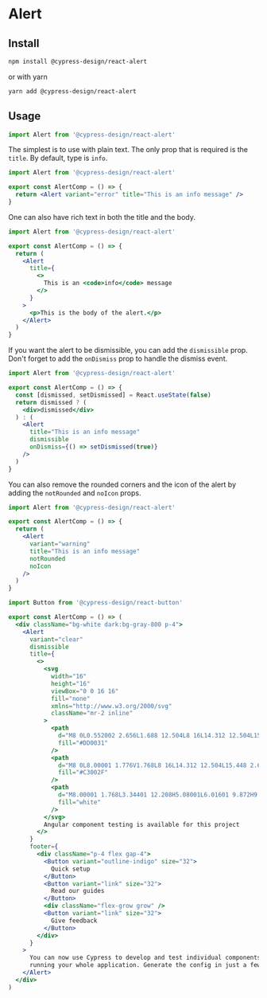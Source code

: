 # Alert

## Install

```bash
npm install @cypress-design/react-alert
```

or with yarn

```bash
yarn add @cypress-design/react-alert
```

## Usage

```ts
import Alert from '@cypress-design/react-alert'
```

The simplest is to use with plain text. The only prop that is required is the `title`. By default, type is `info`.

```jsx live
import Alert from '@cypress-design/react-alert'

export const AlertComp = () => {
  return <Alert variant="error" title="This is an info message" />
}
```

One can also have rich text in both the title and the body.

```jsx live
import Alert from '@cypress-design/react-alert'

export const AlertComp = () => {
  return (
    <Alert
      title={
        <>
          This is an <code>info</code> message
        </>
      }
    >
      <p>This is the body of the alert.</p>
    </Alert>
  )
}
```

If you want the alert to be dismissible, you can add the `dismissible` prop. Don't forget to add the `onDismiss` prop to handle the dismiss event.

```jsx live
import Alert from '@cypress-design/react-alert'

export const AlertComp = () => {
  const [dismissed, setDismissed] = React.useState(false)
  return dismissed ? (
    <div>dismissed</div>
  ) : (
    <Alert
      title="This is an info message"
      dismissible
      onDismiss={() => setDismissed(true)}
    />
  )
}
```

You can also remove the rounded corners and the icon of the alert by adding the `notRounded` and `noIcon` props.

```jsx live
import Alert from '@cypress-design/react-alert'

export const AlertComp = () => {
  return (
    <Alert
      variant="warning"
      title="This is an info message"
      notRounded
      noIcon
    />
  )
}
```

```jsx live
import Button from '@cypress-design/react-button'

export const AlertComp = () => (
  <div className="bg-white dark:bg-gray-800 p-4">
    <Alert
      variant="clear"
      dismissible
      title={
        <>
          <svg
            width="16"
            height="16"
            viewBox="0 0 16 16"
            fill="none"
            xmlns="http://www.w3.org/2000/svg"
            className="mr-2 inline"
          >
            <path
              d="M8 0L0.552002 2.656L1.688 12.504L8 16L14.312 12.504L15.448 2.656L8 0Z"
              fill="#DD0031"
            />
            <path
              d="M8 0L8.00001 1.776V1.768L8 16L14.312 12.504L15.448 2.656L8 0Z"
              fill="#C3002F"
            />
            <path
              d="M8.00001 1.768L3.34401 12.208H5.08001L6.01601 9.872H9.96801L10.904 12.208H12.64L8.00001 1.768ZM9.36001 8.432H6.64001L8.00001 5.16L9.36001 8.432Z"
              fill="white"
            />
          </svg>
          Angular component testing is available for this project
        </>
      }
      footer={
        <div className="p-4 flex gap-4">
          <Button variant="outline-indigo" size="32">
            Quick setup
          </Button>
          <Button variant="link" size="32">
            Read our guides
          </Button>
          <div className="flex-grow grow" />
          <Button variant="link" size="32">
            Give feedback
          </Button>
        </div>
      }
    >
      You can now use Cypress to develop and test individual components without
      running your whole application. Generate the config in just a few clicks.
    </Alert>
  </div>
)
```

